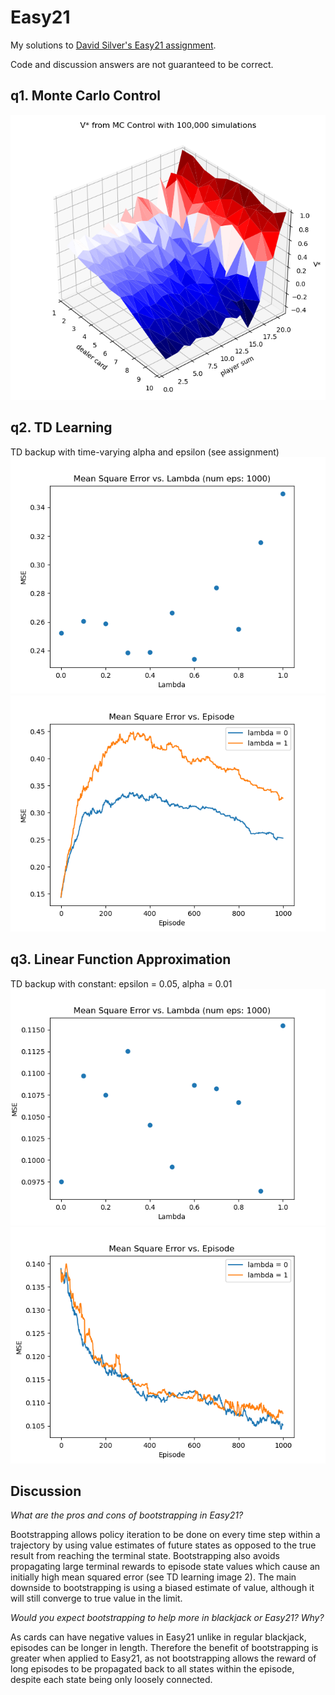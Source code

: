 # Easy21
My solutions to [David Silver's Easy21 assignment](https://www.davidsilver.uk/teaching/).

Code and discussion answers are not guaranteed to be correct.

## q1. Monte Carlo Control

![MC Control Vstar](./imgs/1-mc.png)

## q2. TD Learning

TD backup with time-varying alpha and epsilon (see assignment)
![TD MSE Lambda](./imgs/2-mse-lambda.png)
![TD MSE Episodes](./imgs/2-mse-ep.png)

## q3. Linear Function Approximation

TD backup with constant:
epsilon = 0.05,
alpha = 0.01
![LFA MSE Lambda](./imgs/3-mse-lambda.png)
![LFA MSE Episodes](./imgs/3-mse-ep.png)

## Discussion

_What are the pros and cons of bootstrapping in Easy21?_

Bootstrapping allows policy iteration to be done on every time step within a trajectory by using value estimates of 
future states as opposed to the true result from reaching the terminal state. Bootstrapping also avoids propagating 
large terminal rewards to episode state values which cause an initially high mean squared error (see TD learning image 2). The main downside to 
bootstrapping is using a biased estimate of value, although it will still converge to true value in the limit.

_Would you expect bootstrapping to help more in blackjack or Easy21? Why?_

As cards can have negative values in Easy21 unlike in regular blackjack, episodes can be longer in length.
Therefore the benefit of bootstrapping is greater when applied to Easy21, as not bootstrapping allows the reward of 
long episodes to be propagated back to all states within the episode, despite each state being only loosely connected.